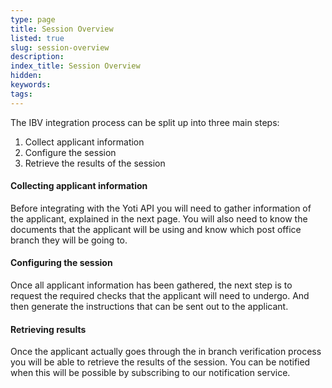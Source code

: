 ```yaml
---
type: page
title: Session Overview
listed: true
slug: session-overview
description: 
index_title: Session Overview
hidden: 
keywords: 
tags: 
---
```


The IBV integration process can be split up into three main steps:

1. Collect applicant information
2. Configure the session
3. Retrieve the results of the session

#### Collecting applicant information

Before integrating with the Yoti API you will need to gather information of the applicant, explained in the next page. You will also need to know the documents that the applicant will be using and know which post office branch they will be going to.

#### Configuring the session

Once all applicant information has been gathered, the next step is to request the required checks that the applicant will need to undergo. And then generate the instructions that can be sent out to the applicant.

#### Retrieving results

Once the applicant actually goes through the in branch verification process you will be able to retrieve the results of the session. You can be notified when this will be possible by subscribing to our notification service.